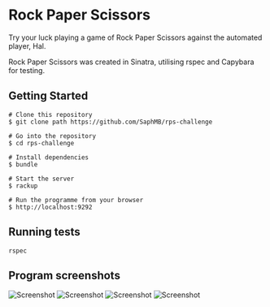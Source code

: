 # Rock Paper Scissors

Try your luck playing a game of Rock Paper Scissors against the automated player, Hal.

Rock Paper Scissors was created in Sinatra, utilising rspec and Capybara for testing.

## Getting Started
```shell
# Clone this repository
$ git clone path https://github.com/SaphMB/rps-challenge

# Go into the repository
$ cd rps-challenge

# Install dependencies
$ bundle

# Start the server
$ rackup

# Run the programme from your browser
$ http://localhost:9292

```

## Running tests

```shell
rspec
```

## Program screenshots

![Screenshot](https://www.dropbox.com/s/oqn6iar66ebbzm4/Screen%20Shot%202017-07-24%20at%2000.29.22.png?raw=1)
![Screenshot](https://www.dropbox.com/s/2w3n8obbc3t1znq/Screen%20Shot%202017-07-24%20at%2000.29.39.png?raw=1)
![Screenshot](https://www.dropbox.com/s/czyjuafavz45zbx/Screen%20Shot%202017-07-24%20at%2000.29.51.png?raw=1)
![Screenshot](https://www.dropbox.com/s/xnzzl51a6kmcd7d/Screen%20Shot%202017-07-24%20at%2000.30.01.png?raw=1)
